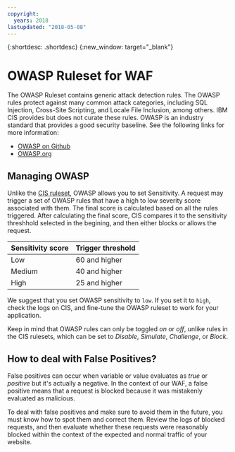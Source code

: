 ```yaml
---
copyright:
  years: 2018
lastupdated: "2018-05-08"
---
```


{:shortdesc: .shortdesc}
{:new_window: target="_blank"}

# OWASP Ruleset for WAF

The OWASP Ruleset contains generic attack detection rules. The OWASP rules protect against many common attack categories, including SQL Injection, Cross-Site Scripting, and Locale File Inclusion, among others. IBM CIS provides but does not curate these rules. OWASP is an industry standard that provides a good security baseline. See the following links for more information:

* [OWASP on Github](https://github.com/SpiderLabs/owasp-modsecurity-crs)
* [OWASP.org](https://www.owasp.org/index.php/Category:OWASP_ModSecurity_Core_Rule_Set_Project)

## Managing OWASP

Unlike the [CIS ruleset](waf-cis-ruleset.html), OWASP allows you to set Sensitivity. 
A request may trigger a set of OWASP rules that have a high to low severity score associated with them. The final score is calculated based on all the rules triggered. After calculating the final score, CIS compares it to the sensitivity threshhold selected in the begining, and then either blocks or allows the request.

|Sensitivity	score| Trigger threshold|
|------|---------------|
|Low   |	60 and higher|
|Medium|	40 and higher|
|High	 |  25 and higher|

We suggest that you set OWASP sensitivity to `low`. If you set it to `high`, check the logs on CIS, and fine-tune the OWASP ruleset to work for your application.

Keep in mind that OWASP rules can only be toggled _on_ or _off_, unlike rules in the CIS rulesets, which can be set to _Disable_, _Simulate_, _Challenge_, or _Block_.

## How to deal with False Positives?

False positives can occur when variable or value evaluates as _true_ or _positive_ but it's actually a negative. In the context of our WAF, a false positive means that a request is blocked because it was mistakenly evaluated as malicious.


To deal with false positives and make sure to avoid them in the future, you must know how to spot them and correct them. Review the logs of blocked requests, and then evaluate whether these requests were reasonably blocked within the context of the expected and normal traffic of your website.
